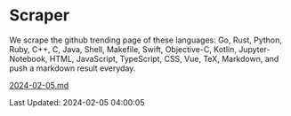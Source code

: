 # Scraper

We scrape the github trending page of these languages: Go, Rust, Python, Ruby, C++, C, Java, Shell, Makefile, Swift, Objective-C, Kotlin, Jupyter-Notebook, HTML, JavaScript, TypeScript, CSS, Vue, TeX, Markdown, and push a markdown result everyday.

[2024-02-05.md](https://github.com/yangwenmai/github-trending-backup/blob/master/2024-02-05.md)

Last Updated: 2024-02-05 04:00:05